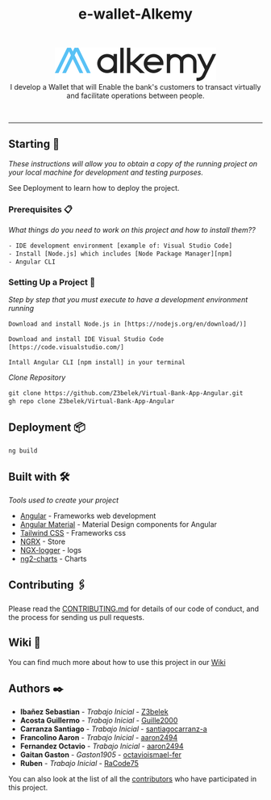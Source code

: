 <h1 align="center">e-wallet-Alkemy</h1>
<br>
<p align ="center">
  <img src="src/assets/alkemyLogo.svg" alt="alkemy-logo" width="320"/>
  <br>
I develop a Wallet that will
Enable the bank's customers to transact virtually and facilitate
operations between people. </p>
<br>
<hr>

## Starting 🚀

_These instructions will allow you to obtain a copy of the running project on your local machine for development and testing purposes._

See Deployment to learn how to deploy the project.


### Prerequisites 📋

_What things do you need to work on this project and how to install them??_

```
- IDE development environment [example of: Visual Studio Code]
- Install [Node.js] which includes [Node Package Manager][npm]
- Angular CLI
```

### Setting Up a Project 🔧

_Step by step that you must execute to have a development environment running_

```
Download and install Node.js in [https://nodejs.org/en/download/)]
```
```
Download and install IDE Visual Studio Code [https://code.visualstudio.com/]
```
```
Intall Angular CLI [npm install] in your terminal 
```

_Clone Repository_

```
git clone https://github.com/Z3belek/Virtual-Bank-App-Angular.git
gh repo clone Z3belek/Virtual-Bank-App-Angular
```

## Deployment 📦

```
ng build
```

## Built with 🛠️

_Tools used to create your project_

* [Angular](https://angular.io/) - Frameworks web development
* [Angular Material](https://material.angular.io/) - Material Design components for Angular
* [Tailwind CSS](https://tailwindcss.com/) - Frameworks css
* [NGRX](https://ngrx.io/) - Store
* [NGX-logger](https://github.com/dbfannin/ngx-logger) - logs
* [ng2-charts](https://github.com/valor-software/ng2-charts) - Charts

## Contributing 🖇️

Please read the [CONTRIBUTING.md](https://gist.github.com/Z3belek/Virtual-Bank-App-Angular/xxxxxx) for details of our code of conduct, and the process for sending us pull requests.

## Wiki 📖

You can find much more about how to use this project in our [Wiki](https://github.com/tu/proyecto/wiki)

## Authors ✒️

* **Ibañez Sebastian** - *Trabajo Inicial* - [Z3belek](https://github.com/Z3belek)
* **Acosta Guillermo** - *Trabajo Inicial* - [Guille2000](https://github.com/Guille2000)
* **Carranza Santiago** - *Trabajo Inicial* - [santiagocarranz-a](https://github.com/santiagocarranz-a)
* **Francolino Aaron** - *Trabajo Inicial* - [aaron2494](https://github.com/aaron2494)
* **Fernandez Octavio** - *Trabajo Inicial* - [aaron2494](https://github.com/octavioismael-fer)
* **Gaitan Gaston** - *Gaston1905* - [octavioismael-fer](https://github.com/Gaston1905)
* **Ruben** - *Trabajo Inicial* - [RaCode75](https://github.com/RaCode75)

You can also look at the list of all the [contributors](https://github.com/Z3belek/Virtual-Bank-App-Angular/graphs/contributors) who have participated in this project. 
